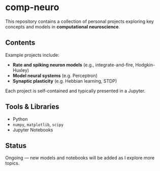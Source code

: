 # comp-neuro

This repository contains a collection of personal projects exploring key concepts and models in **computational neuroscience**.

## Contents

Example projects include:
- **Rate and spiking neuron models** (e.g., integrate-and-fire, Hodgkin-Huxley)
- **Model neural systems** (e.g. Perceptron)
- **Synaptic plasticity** (e.g. Hebbian learning, STDP)

Each project is self-contained and typically presented in a Jupyter.

## Tools & Libraries
- Python
- `numpy`, `matplotlib`, `scipy`
- Jupyter Notebooks

## Status
Ongoing — new models and notebooks will be added as I explore more topics.
